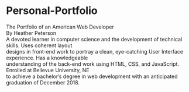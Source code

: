 # Personal-Portfolio
The Portfolio of an American Web Developer <br>
By Heather Peterson <br>
A devoted learner in computer science and the development of technical skills.  Uses coherent layout 
            <br>designs in front-end work to portray a clean, eye-catching User Interface experience.  Has a knowledgeable 
            <br>understanding of the back-end work using HTML, CSS, and JavaScript.  Enrolled at Bellevue University, NE 
            <br>to achieve a bachelor’s degree in web development with an anticipated graduation of December 2018.
